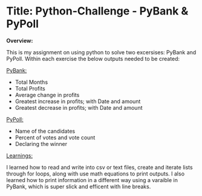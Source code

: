 # Title: Python-Challenge - PyBank & PyPoll


**Overview:**

This is my assignment on using python to solve two excersises: PyBank and PyPoll. Within each exercise the below outputs needed to be created:

<ins>PyBank:</ins>
* Total Months
* Total Profits
* Average change in profits
* Greatest increase in profits; with Date and amount
* Greatest decrease in profits; with Date and amount



<ins>PyPoll:</ins>
* Name of the candidates
* Percent of votes and vote count
* Declaring the winner



<ins>Learnings:</ins>

I learned how to read and write into csv or text files, create and iterate lists through for loops, along with use math equations to print outputs.
I also learned how to print information in a different way using a varaible in PyBank, which is super slick and efficent with line breaks.



